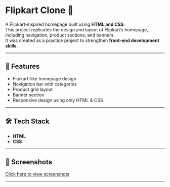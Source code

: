 # Flipkart Clone 🛒

A Flipkart-inspired homepage built using **HTML and CSS**.  
This project replicates the design and layout of Flipkart’s homepage, including navigation, product sections, and banners.  
It was created as a practice project to strengthen **front-end development skills**.

---

## 🚀 Features
- Flipkart-like homepage design  
- Navigation bar with categories  
- Product grid layout  
- Banner section  
- Responsive design using only HTML & CSS  

---

## 🛠️ Tech Stack
- **HTML**  
- **CSS**  

---

## 📸 Screenshots
[Click here to view screenshots](Screenshots.pdf)

---


